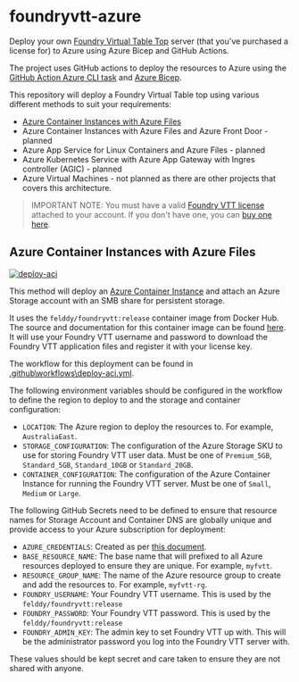 # foundryvtt-azure

Deploy your own [Foundry Virtual Table Top](https://foundryvtt.com/) server (that you've purchased a license for) to Azure using Azure Bicep and GitHub Actions.

The project uses GitHub actions to deploy the resources to Azure using the [GitHub Action Azure CLI task](https://github.com/marketplace/actions/azure-cli-action) and [Azure Bicep](https://aka.ms/Bicep).

This repository will deploy a Foundry Virtual Table top using various different methods to suit your requirements:

- [Azure Container Instances with Azure Files](#azure-container-instances-with-azure-files)
- Azure Container Instances with Azure Files and Azure Front Door - planned
- Azure App Service for Linux Containers and Azure Files - planned
- Azure Kubernetes Service with Azure App Gateway with Ingres controller (AGIC) - planned
- Azure Virtual Machines - not planned as there are other projects that covers this architecture.

> IMPORTANT NOTE: You must have a valid [Foundry VTT license](https://foundryvtt.com/) attached to your account. If you don't have one, you can [buy one here](https://foundryvtt.com/purchase/).

## Azure Container Instances with Azure Files

[![deploy-aci](https://github.com/DsrDemoOrg/foundryvtt-azure/actions/workflows/deploy-aci.yml/badge.svg)](https://github.com/DsrDemoOrg/foundryvtt-azure/actions/workflows/deploy-aci.yml)

This method will deploy an [Azure Container Instance](https://docs.microsoft.com/en-us/azure/container-instances/container-instances-overview) and attach an Azure Storage account with an SMB share for persistent storage.

It uses the `felddy/foundryvtt:release` container image from Docker Hub. The source and documentation for this container image can be found [here](https://github.com/felddy/foundryvtt-docker). It will use your Foundry VTT username and password to download the Foundry VTT application files and register it with your license key.

The workflow for this deployment can be found in [.github\workflows\deploy-aci.yml](.github\workflows\deploy-aci.yml).

The following environment variables should be configured in the workflow to define the region to deploy to and the storage and container configuration:

- `LOCATION`: The Azure region to deploy the resources to. For example, `AustraliaEast`.
- `STORAGE_CONFIGURATION`: The configuration of the Azure Storage SKU to use for storing Foundry VTT user data. Must be one of `Premium_5GB`, `Standard_5GB`, `Standard_10GB` or `Standard_20GB`.
- `CONTAINER_CONFIGURATION`: The configuration of the Azure Container Instance for running the Foundry VTT server. Must be one of `Small`, `Medium` or `Large`.

The following GitHub Secrets need to be defined to ensure that resource names for Storage Account and Container DNS are globally unique and provide access to your Azure subscription for deployment:

- `AZURE_CREDENTIALS`: Created as per [this document](https://github.com/marketplace/actions/azure-cli-action#configure-azure-credentials-as-github-secret).
- `BASE_RESOURCE_NAME`: The base name that will prefixed to all Azure resources deployed to ensure they are unique. For example, `myfvtt`.
- `RESOURCE_GROUP_NAME`: The name of the Azure resource group to create and add the resources to. For example, `myfvtt-rg`.
- `FOUNDRY_USERNAME`: Your Foundry VTT username. This is used by the `felddy/foundryvtt:release`
- `FOUNDRY_PASSWORD`: Your Foundry VTT password. This is used by the `felddy/foundryvtt:release`
- `FOUNDRY_ADMIN_KEY`: The admin key to set Foundry VTT up with. This will be the administrator password you log into the Foundry VTT server with.

These values should be kept secret and care taken to ensure they are not shared with anyone.
